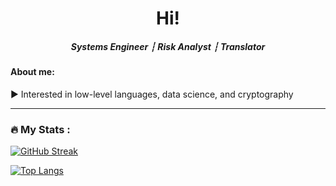 

<div align="center">

  <center><h1>Hi! </h1></center>
</div>

<div align="center">
  <center><h5>Systems Engineer ┆ Risk Analyst ┆ Translator </h5></center>
</div>

#### About me:
▶ Interested in low-level languages, data science, and cryptography  <br>

---

### :fire: My Stats :

[![GitHub Streak](https://github-readme-streak-stats.herokuapp.com/?user=lrobin42&theme=dark&background=000000)](https://git.io/streak-stats)

[![Top Langs](https://github-readme-stats.vercel.app/api/top-langs/?username=lrobin42&layout=compact&theme=vision-friendly-dark&langs_count=8)](https://github.com/anuraghazra/github-readme-stats)


          

          
          

          
